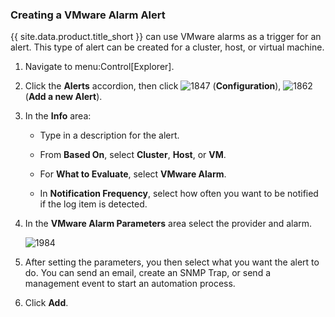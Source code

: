 ### Creating a VMware Alarm Alert

{{ site.data.product.title_short }} can use VMware alarms as a trigger for an alert. This
type of alert can be created for a cluster, host, or virtual machine.

1.  Navigate to menu:Control\[Explorer\].

2.  Click the **Alerts** accordion, then click ![1847](../images/1847.png)
    (**Configuration**), ![1862](../images/1862.png) (**Add a new
    Alert**).

3.  In the **Info** area:

      - Type in a description for the alert.

      - From **Based On**, select **Cluster**, **Host**, or **VM**.

      - For **What to Evaluate**, select **VMware Alarm**.

      - In **Notification Frequency**, select how often you want to be
        notified if the log item is detected.

4.  In the **VMware Alarm Parameters** area select the provider and
    alarm.

    ![1984](../images/1984.png)

5.  After setting the parameters, you then select what you want the
    alert to do. You can send an email, create an SNMP Trap, or send a
    management event to start an automation process.

6.  Click **Add**.
